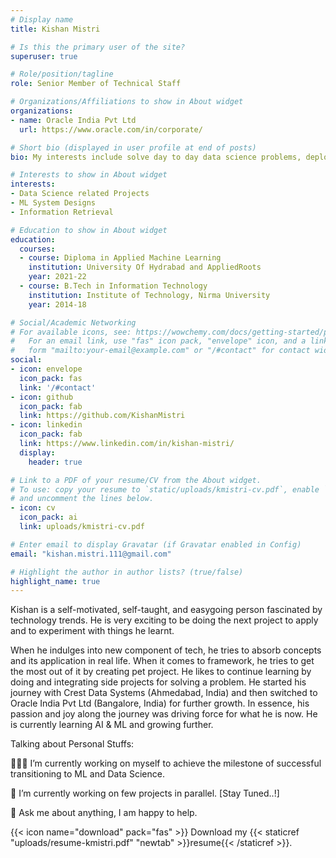```yaml
---
# Display name
title: Kishan Mistri

# Is this the primary user of the site?
superuser: true

# Role/position/tagline
role: Senior Member of Technical Staff

# Organizations/Affiliations to show in About widget
organizations:
- name: Oracle India Pvt Ltd
  url: https://www.oracle.com/in/corporate/

# Short bio (displayed in user profile at end of posts)
bio: My interests include solve day to day data science problems, deploying, scaling and managing ML model/system and other programmable matter.

# Interests to show in About widget
interests:
- Data Science related Projects
- ML System Designs
- Information Retrieval

# Education to show in About widget
education:
  courses:
  - course: Diploma in Applied Machine Learning
    institution: University Of Hydrabad and AppliedRoots
    year: 2021-22
  - course: B.Tech in Information Technology 
    institution: Institute of Technology, Nirma University
    year: 2014-18

# Social/Academic Networking
# For available icons, see: https://wowchemy.com/docs/getting-started/page-builder/#icons
#   For an email link, use "fas" icon pack, "envelope" icon, and a link in the
#   form "mailto:your-email@example.com" or "/#contact" for contact widget.
social:
- icon: envelope
  icon_pack: fas
  link: '/#contact'
- icon: github
  icon_pack: fab
  link: https://github.com/KishanMistri
- icon: linkedin
  icon_pack: fab
  link: https://www.linkedin.com/in/kishan-mistri/
  display:
    header: true

# Link to a PDF of your resume/CV from the About widget.
# To use: copy your resume to `static/uploads/kmistri-cv.pdf`, enable `ai` icons in `params.toml`,
# and uncomment the lines below.
- icon: cv
  icon_pack: ai
  link: uploads/kmistri-cv.pdf

# Enter email to display Gravatar (if Gravatar enabled in Config)
email: "kishan.mistri.111@gmail.com"

# Highlight the author in author lists? (true/false)
highlight_name: true
---
```


Kishan is a self-motivated, self-taught, and easygoing person fascinated by technology trends. He is very exciting to be doing the next project to apply and to experiment with things he learnt.

When he indulges into new component of tech, he tries to absorb concepts and its application in real life. When it comes to framework, he tries to get the most out of it by creating pet project. He likes to continue learning by doing and integrating side projects for solving a problem. He started his journey with Crest Data Systems (Ahmedabad, India) and then switched to Oracle India Pvt Ltd (Bangalore, India) for further growth. In essence, his passion and joy along the journey was driving force for what he is now. He is currently learning AI & ML and growing further.

Talking about Personal Stuffs:

👨🏻‍💻 I’m currently working on myself to achieve the milestone of successful transitioning to ML and Data Science.

🚀 I’m currently working on few projects in parallel. [Stay Tuned..!]

💬 Ask me about anything, I am happy to help.

{{< icon name="download" pack="fas" >}} Download my {{< staticref "uploads/resume-kmistri.pdf" "newtab" >}}resume{{< /staticref >}}.
